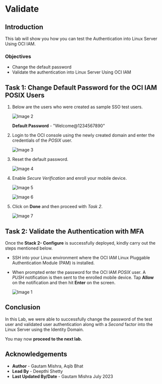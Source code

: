 # Validate

## Introduction

This lab will show you how you can test the Authentication into Linux Server Using OCI IAM.


### Objectives

-   Change the default password
-	Validate the authentication into Linux Server Using OCI IAM


## Task 1: Change Default Password for the OCI IAM POSIX Users

1. Below are the users who were created as sample SSO test users. 

	![Image 2](./images/image2.png "Image 2")
	
	**Default Password** - "Welcome@1234567890"

2. Login to the OCI console using the newly created domain and enter the credentials of the *POSIX* user.
		
	![Image 3](./images/image3.png "Image 3")

3. Reset the default password.

	![Image 4](./images/image4.png "Image 4")

4. Enable *Secure Verification* and enroll your mobile device.

	![Image 5](./images/image5.png "Image 5")

	![Image 6](./images/image6.png "Image 6")

5. Click on **Done** and then proceed with *Task 2*.

	![Image 7](./images/image7.png "Image 7")



## Task 2: Validate the Authentication with MFA

Once the **Stack 2- Configure** is successfully deployed, kindly carry out the steps mentioned below.

- SSH into your Linux environment where the OCI IAM Linux Pluggable Authentication Module (PAM) is installed.
- When prompted enter the password for the OCI IAM *POSIX* user. A *PUSH* notification is then sent to the enrolled mobile device. Tap **Allow** on the notification and then hit **Enter** on the screen.
	
	![Image 1](./images/image1.png "Image 1")

## Conclusion

In this Lab, we were able to successfully change the password of the test user and validated user authentication along with a *Second* factor into the Linux Server using the Identity Domain. 

 You may now **proceed to the next lab.**

 
## Acknowledgements
* **Author** - Gautam Mishra, Aqib Bhat
* **Lead By** - Deepthi Shetty 
* **Last Updated By/Date** - Gautam Mishra July 2023


